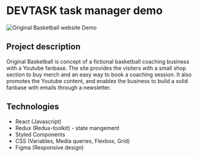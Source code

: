 # DEVTASK task manager demo
![Original Basketball website Demo](demo/ogbball-demo.gif)

## Project description
Original Basketball is concept of a fictional basketball coaching business with a Youtube fanbase. The site provides the visiters with a small shop section to buy merch and an easy way to book a coaching session. It also promotes the Youtube content, and enables the business to build a solid fanbase with emails through a newsletter.

## Technologies
 - React (Javascript)
 - Redux (Redux-toolkit) - state mangement
 - Styled Components
 - CSS  (Variables, Media queries, Flexbox, Grid)
 - Figma (Responsive design)

